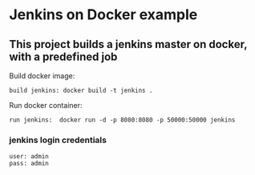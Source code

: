 # Jenkins on Docker example
## This project builds a jenkins master on docker, with a predefined job

Build docker image: 

`build jenkins: docker build -t jenkins .`


Run docker container:

`run jenkins:  docker run -d -p 8080:8080 -p 50000:50000 jenkins`

### jenkins login credentials
	user: admin
	pass: admin